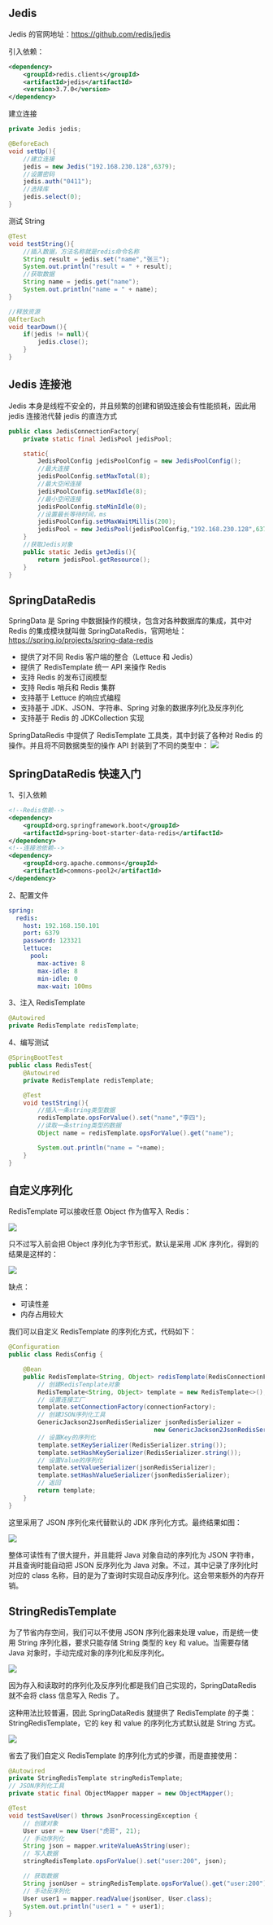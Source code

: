## Jedis

Jedis 的官网地址：https://github.com/redis/jedis

引入依赖：

```xml
<dependency>
    <groupId>redis.clients</groupId>
    <artifactId>jedis</artifactId>
    <version>3.7.0</version>
</dependency>
```

建立连接

```Java
private Jedis jedis;

@BeforeEach
void setUp(){
    //建立连接
    jedis = new Jedis("192.168.230.128",6379);
    //设置密码
    jedis.auth("0411");
    //选择库
    jedis.select(0);
}
```

测试 String

```Java
@Test
void testString(){
    //插入数据，方法名称就是redis命令名称
    String result = jedis.set("name","张三");
    System.out.println("result = " + result);
    //获取数据
    String name = jedis.get("name");
    System.out.println("name = " + name);
}

//释放资源
@AfterEach
void tearDown(){
    if(jedis != null){
        jedis.close();
    }
}
```

## Jedis 连接池

Jedis 本身是线程不安全的，并且频繁的创建和销毁连接会有性能损耗，因此用 jedis 连接池代替 jedis 的直连方式

```Java
public class JedisConnectionFactory{
    private static final JedisPool jedisPool;

    static{
        JedisPoolConfig jedisPoolConfig = new JedisPoolConfig();
        //最大连接
        jedisPoolConfig.setMaxTotal(8);
        //最大空闲连接
        jedisPoolConfig.setMaxIdle(8);
        //最小空闲连接
        jedisPoolConfig.steMinIdle(0);
        //设置最长等待时间，ms
        jedisPoolConfig.setMaxWaitMillis(200);
        jedisPool = new JedisPool(jedisPoolConfig,"192.168.230.128",6379,1000,"0411" );
    }
    //获取Jedis对象
    public static Jedis getJedis(){
        return jedisPool.getResource();
    }
}
```

## SpringDataRedis

SpringData 是 Spring 中数据操作的模块，包含对各种数据库的集成，其中对 Redis 的集成模块就叫做 SpringDataRedis，官网地址：https://spring.io/projects/spring-data-redis

- 提供了对不同 Redis 客户端的整合（Lettuce 和 Jedis）
- 提供了 RedisTemplate 统一 API 来操作 Redis
- 支持 Redis 的发布订阅模型
- 支持 Redis 哨兵和 Redis 集群
- 支持基于 Lettuce 的响应式编程
- 支持基于 JDK、JSON、字符串、Spring 对象的数据序列化及反序列化
- 支持基于 Redis 的 JDKCollection 实现

SpringDataRedis 中提供了 RedisTemplate 工具类，其中封装了各种对 Redis 的操作。并且将不同数据类型的操作 API 封装到了不同的类型中：
![](/redis/UFlNIV0.png)

## SpringDataRedis 快速入门

1、引入依赖

```xml
<!--Redis依赖-->
<dependency>
    <groupId>org.springframework.boot</groupId>
    <artifactId>spring-boot-starter-data-redis</artifactId>
</dependency>
<!--连接池依赖-->
<dependency>
    <groupId>org.apache.commons</groupId>
    <artifactId>commons-pool2</artifactId>
</dependency>
```

2、配置文件

```yaml
spring:
  redis:
    host: 192.168.150.101
    port: 6379
    password: 123321
    lettuce:
      pool:
        max-active: 8
        max-idle: 8
        min-idle: 0
        max-wait: 100ms
```

3、注入 RedisTemplate

```java
@Autowired
private RedisTemplate redisTemplate;
```

4、编写测试

```java
@SpringBootTest
public class RedisTest{
    @Autowired
    private RedisTemplate redisTemplate;

    @Test
    void testString(){
        //插入一条string类型数据
        redisTemplate.opsForValue().set("name","李四");
        //读取一条string类型的数据
        Object name = redisTemplate.opsForValue().get("name");

        System.out.println("name = "+name);
    }
}
```

## 自定义序列化

RedisTemplate 可以接收任意 Object 作为值写入 Redis：

![](/redis/OEMcbuu.png)

只不过写入前会把 Object 序列化为字节形式，默认是采用 JDK 序列化，得到的结果是这样的：

![](/redis/5FjtWk5.png)

缺点：

- 可读性差
- 内存占用较大

我们可以自定义 RedisTemplate 的序列化方式，代码如下：

```java
@Configuration
public class RedisConfig {

    @Bean
    public RedisTemplate<String, Object> redisTemplate(RedisConnectionFactory connectionFactory){
        // 创建RedisTemplate对象
        RedisTemplate<String, Object> template = new RedisTemplate<>();
        // 设置连接工厂
        template.setConnectionFactory(connectionFactory);
        // 创建JSON序列化工具
        GenericJackson2JsonRedisSerializer jsonRedisSerializer =
            							new GenericJackson2JsonRedisSerializer();
        // 设置Key的序列化
        template.setKeySerializer(RedisSerializer.string());
        template.setHashKeySerializer(RedisSerializer.string());
        // 设置Value的序列化
        template.setValueSerializer(jsonRedisSerializer);
        template.setHashValueSerializer(jsonRedisSerializer);
        // 返回
        return template;
    }
}
```

这里采用了 JSON 序列化来代替默认的 JDK 序列化方式。最终结果如图：

![](/redis/XOAq3cN.png)

整体可读性有了很大提升，并且能将 Java 对象自动的序列化为 JSON 字符串，并且查询时能自动把 JSON 反序列化为 Java 对象。不过，其中记录了序列化时对应的 class 名称，目的是为了查询时实现自动反序列化。这会带来额外的内存开销。

## StringRedisTemplate

为了节省内存空间，我们可以不使用 JSON 序列化器来处理 value，而是统一使用 String 序列化器，要求只能存储 String 类型的 key 和 value。当需要存储 Java 对象时，手动完成对象的序列化和反序列化。

![](/redis/Ip9TKSY.png)

因为存入和读取时的序列化及反序列化都是我们自己实现的，SpringDataRedis 就不会将 class 信息写入 Redis 了。

这种用法比较普遍，因此 SpringDataRedis 就提供了 RedisTemplate 的子类：StringRedisTemplate，它的 key 和 value 的序列化方式默认就是 String 方式。

![](/redis/zXH6Qn6.png)

省去了我们自定义 RedisTemplate 的序列化方式的步骤，而是直接使用：

```java
@Autowired
private StringRedisTemplate stringRedisTemplate;
// JSON序列化工具
private static final ObjectMapper mapper = new ObjectMapper();

@Test
void testSaveUser() throws JsonProcessingException {
    // 创建对象
    User user = new User("虎哥", 21);
    // 手动序列化
    String json = mapper.writeValueAsString(user);
    // 写入数据
    stringRedisTemplate.opsForValue().set("user:200", json);

    // 获取数据
    String jsonUser = stringRedisTemplate.opsForValue().get("user:200");
    // 手动反序列化
    User user1 = mapper.readValue(jsonUser, User.class);
    System.out.println("user1 = " + user1);
}

```
